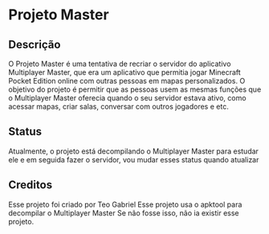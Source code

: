 # Projeto Master


## Descrição

O Projeto Master é uma tentativa de recriar o servidor do aplicativo Multiplayer Master, que era um aplicativo que permitia jogar Minecraft Pocket Edition online com outras pessoas em mapas personalizados. O objetivo do projeto é permitir que as pessoas usem as mesmas funções que o Multiplayer Master oferecia quando o seu servidor estava ativo, como acessar mapas, criar salas, conversar com outros jogadores e etc.

## Status

Atualmente, o projeto está decompilando o Multiplayer Master para estudar ele e em seguida fazer o servidor, vou mudar esses status quando atualizar

## Creditos

Esse projeto foi criado por Teo Gabriel
Esse projeto usa o apktool para decompilar o Multiplayer Master
Se não fosse isso, não ia existir esse projeto.
